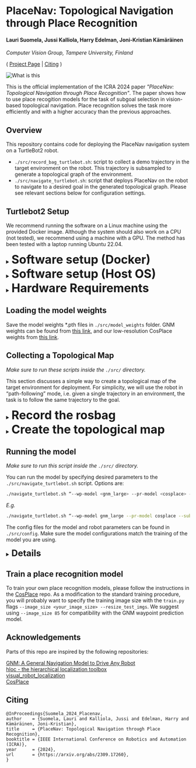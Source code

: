 # PlaceNav: Topological Navigation through Place Recognition
#### Lauri Suomela, Jussi Kalliola, Harry Edelman, Joni-Kristian Kämäräinen

_Computer Vision Group, Tampere University, Finland_


( [Project Page](https://lasuomela.github.io/placenav/) | [Citing](#citing) )

![What is this](doc/githeader_hor.png)

This is the official implementation of the ICRA 2024 paper _"PlaceNav: Topological Navigation through Place Recognition"_. The paper shows how to use place recogition models for the task of subgoal selection in vision-based topological navigation. Place recognition solves the task more efficiently and with a higher accuracy than the previous approaches.

## Overview

This repository contains code for deploying the PlaceNav navigation system on a TurtleBot2 robot.

- `./src/record_bag_turtlebot.sh`: script to collect a demo trajectory in the target environment on the robot. This trajectory is subsampled to generate a topological graph of the environment.
- `./src/navigate_turtlebot.sh`: script that deploys PlaceNav on the robot to navigate to a desired goal in the generated topological graph. Please see relevant sections below for configuration settings.


## Turtlebot2 Setup

We recommend running the software on a Linux machine using the provided Docker image. Although the system should also work on a CPU (not tested), we recommend using a machine with a GPU. The method has been tested with a laptop running Ubuntu 22.04.

<details><summary><b><font size="+3">Software setup (Docker)</font></b></summary><br/>

We provide a Docker image for easy software setup. The image includes all the software dependencies required to run PlaceNav (including the Turtlebot2 driver install for ROS Noetic). The image was built for `x86_64` CPU architectures. It is based on `CUDA:11.3.0`, which has the minimum Host OS Nvidia driver version requirement `>=450.80.02`. Newer Nvidia drivers [should be backward compatible](https://docs.nvidia.com/datacenter/cloud-native/container-toolkit/1.13.5/install-guide.html#platform-requirements) with the CUDA toolkit.

Steps to run:
1. Install [Docker](https://docs.docker.com/engine/install/) and [NVIDIA Container toolkit](https://docs.nvidia.com/datacenter/cloud-native/container-toolkit/latest/install-guide.html).
2. Navigate to `./docker/turtlebot`.
3. Execute `./build.sh`. This pulls the image from Docker Hub.
4. If building for first time, restart the machine to update udev rules. Otherwise you will have trouble connecting to the Turtlebot from inside the container.
5. Check if `run.sh` volume mount paths (`-v host_path:container_path`) are valid for your system.
6. Execute `./run.sh`.
7. Done! You should enter the container bash shell.

You can also build the Docker image yourself using the provided Dockerfile. Local build can be triggered by

```
./build.sh -r ""
```

Building for devices such as NVIDIA Jetson's will probably require some modifications to the Dockerfile (e.g. changing the base image).

</details>
<details><summary><b><font size="+3">Software setup (Host OS) </font></b></summary><br/>
  
If you want to set up the software without using Docker, please follow the steps in `./docker/turtlebot/build.sh` and `./docker/turtlebot/Dockerfile`. They list all the dependencies required for the system to work. However, we don't promise support for such attempts.


</details>
<details><summary><b><font size="+3"> Hardware Requirements </font></b></summary><br/>

- Turtlebot2: [www.turtlebot.com/turtlebot2/](https://www.turtlebot.com/turtlebot2/). PlaceNav has been tested on the Turtlebot2 and Robotnik Summit-XL Steel robots. Lot of the code has been adopted from [GNM](https://github.com/robodhruv/drive-any-robot), which has been adapted multiple different robots, so utilizing PlaceNav with different robots should be easy.
- [A wide-angle RGB camera](https://www.arducam.com/product/arducam-imx291-usb-camera-with-case-b026101/). The `turtlebot.launch` launches a camera node with parameters in `./src/config/camera.yaml`. If you have calibrated your camera, you can add the intrinsics to `./src/config/calibration.yaml` for accurate visualization of predicted waypoints. 
- [Joystick](https://www.amazon.com/DualShock-Wireless-Controller-PlayStation-Black-4/dp/B01LWVX2RG)/[keyboard teleop](http://wiki.ros.org/teleop_twist_keyboard) that works with Linux. Add the index mapping for the _deadman_switch_ on the joystick to the `./src/config/joystick.yaml`. You can find the mapping from buttons to indices for common joysticks in the [wiki](https://wiki.ros.org/joy). 
</details>

## Loading the model weights

Save the model weights *.pth files in `./src/model_weights` folder. GNM weights can be found from [this link](https://drive.google.com/file/d/1WluphDqeTY5eTGp98Nkc3St6fr9PyrA5/view?usp=drive_link), and our low-resolution CosPlace weights from [this link](https://drive.google.com/file/d/1M1rvlRYiV9F0VHKggAOyzun4PwGFTlZ1/view?usp=sharing).

## Collecting a Topological Map

_Make sure to run these scripts inside the `./src/` directory._

This section discusses a simple way to create a topological map of the target environment for deployment. For simplicity, we will use the robot in “path-following” mode, i.e. given a single trajectory in an environment, the task is to follow the same trajectory to the goal.

<details><summary><b><font size="+3"> Record the rosbag </font></b></summary><br/>
  
```bash
./record_bag_turtlebot.sh <bag_name>
```

Run this command to teleoperate the robot with the joystick and camera. This command opens up three windows 
1. `roslaunch turtlebot.launch`: This launch file opens the `usb_cam` node for the camera, the joy node for the joystick, and several nodes for the robot’s mobile base).
2. `python joy_teleop.py`: This python script starts a node that reads inputs from the joy topic and outputs them on topics that teleoperate the robot’s base.
3. `rosbag record /usb_cam/image_raw /odom -o <bag_name>`: This command isn’t run immediately (you have to click Enter). It will be run in the `./src/topomaps/bags` directory, where we recommend you store your rosbags.

Once you are ready to record the bag, run the `rosbag record` script and teleoperate the robot on the map you want the robot to follow. When you are finished with recording the path, kill the `rosbag record` command, and then kill the tmux session.

</details>
<details><summary><b><font size="+3"> Create the topological map </font></b></summary><br/>
  
```bash
./create_topomap.sh <topomap_name> <bag_filename>
```

This command opens up 3 windows:
1. `roscore`
2. `python create_topomap.py —dt 1 —dir <topomap_dir>`: This command creates a directory in `./src/topomaps/images` and saves an image as a node in the map every second the bag is played.
3. `rosbag play -r 5 <bag_filename>`: This command plays the rosbag at x5 speed, so the python script is actually recording nodes 5 seconds apart. The `<bag_filename>` should be the entire bag name with the .bag extension. You can change this value in the `make_topomap.sh` file. The command does not run until you hit Enter, which you should only do once the python script gives its waiting message. Once you play the bag, move to the screen where the python script is running so you can kill it when the rosbag stops playing.

When the bag stops playing, kill the tmux session.
</details>

## Running the model 
_Make sure to run this script inside the `./src/` directory._

You can run the model by specifying desired parameters to the `./src/navigate_turtlebot.sh` script.
Options are:
```bash
./navigate_turtlebot.sh “--wp-model <gnm_large> --pr-model <cosplace> --subgoal-mode <temporal_distance | place_recognition> --filter-mode <sliding_window | bayesian> --topomap-dir <your_test_dir>”
```
_E.g._

```bash
./navigate_turtlebot.sh “--wp-model gnm_large --pr-model cosplace --subgoal-mode place_recognition --filter-mode bayesian --topomap-dir <your_test_dir>”
```

The config files for the model and robot parameters can be found in `./src/config`. Make sure the model configurations match the training of the model you are using.

<details><summary><b><font size="+2">Details </font></b></summary><br/>

The `<topomap_dir>` is the name of the directory in `./src/topomaps/images` that has the images corresponding to the nodes in the topological map. The images are ordered by name from 0 to N.

`navigate.py` opens up 5 windows:

1. `roslaunch turtlebot.launch`: This launch file opens the usb_cam node for the camera, the joy node for the joystick, and several nodes for the robot’s mobile base).
2. `python navigate.py`: This python script starts a node that reads in image observations from the camera topic, inputs the observations and the map into the models, and publishes actions to the `/waypoint` topic.
3. `python joy_teleop.py`: This python script starts a node that reads inputs from the joy topic and outputs them on topics that teleoperate the robot’s base.
4. `python pd_controller.py`: This python script starts a node that reads messages from the `/waypoint` topic (waypoints from the model) and outputs velocities to navigate the robot’s base.
5. `python visualization_node.py`: This python script starts a node that visualizes the each query image and the corresponding retrieved subgoal image, with predicted waypoints overlaid on the query image. By default, images are shown on screen and saved to disk as a video. Behavior can be controlled using the `--save` and `--show` flags.

If you are running on-screen visualization, pressing key `q` will stop the navigation loop. Otherwise, terminate `navigate.py` manually. If you want to take control of the robot while it is navigating, the `joy_teleop.py` script allows you to do so with the joystick.

</details>

## Train a place recognition model

To train your own place recognition models, please follow the instructions in the [CosPlace](https://github.com/gmberton/CosPlace) repo. As a modification to the standard training procedure, you will probably want to specify the training image size with the `train.py` flags `--image_size <your_image_size> --resize_test_imgs`. We suggest using `--image_size 85` for compatibility with the GNM waypoint prediction model.

## Acknowledgements
Parts of this repo are inspired by the following repositories:

[GNM: A General Navigation Model to Drive Any Robot](https://github.com/robodhruv/drive-any-robot) <br/>
[hloc - the hierarchical localization toolbox](https://github.com/cvg/Hierarchical-Localization) <br/>
[visual_robot_localization](https://github.com/lasuomela/visual_robot_localization) <br/>
[CosPlace](https://github.com/gmberton/CosPlace)

## Citing

```
@InProceedings{Suomela_2024_Placenav,
author    = {Suomela, Lauri and Kalliola, Jussi and Edelman, Harry and Kämäräinen, Joni-Kristian},
title     = {PlaceNav: Topological Navigation through Place Recognition},
booktitle = {IEEE International Conference on Robotics and Automation (ICRA)},
year      = {2024},
url       = {https://arxiv.org/abs/2309.17260},
}
```
